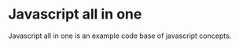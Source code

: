 # Javascript all in one  

Javascript all in one is an example code base of javascript concepts.  

